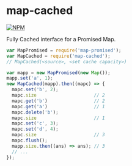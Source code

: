 # map-cached

[![NPM](https://nodei.co/npm/map-cached.png)](https://nodei.co/npm/map-cached/)

Fully Cached interface for a Promised Map.

```javascript
var MapPromised = require('map-promised');
var MapCached = require('map-cached');
// MapCached(<source>, <set cache capacity>)

var mapp = new MapPromised(new Map());
mapp.set('a', 1);
new MapCached(mapp).then((mapc) => {
  mapc.set('b', 2);
  mapc.size                     // 2
  mapc.get('b')                 // 2
  mapc.get('a')                 // 1
  mapc.delete('b');
  mapc.size                     // 1
  mapc.set('c', 3);
  mapc.set('d', 4);
  mapc.size                     // 3
  mapc.flush();
  mapp.size.then((ans) => ans); // 3
  // ...
});
```

